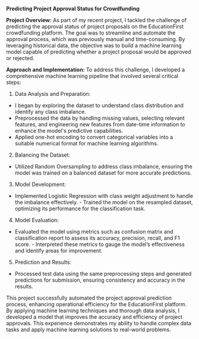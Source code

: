 **Predicting Project Approval Status for Crowdfunding**

**Project Overview:**
As part of my recent project, I tackled the challenge of predicting the approval status of project proposals on the EducationFirst crowdfunding platform. The goal was to streamline and automate the approval process, which was previously manual and time-consuming. By leveraging historical data, the objective was to build a machine learning model capable of predicting whether a project proposal would be approved or rejected.

**Approach and Implementation:**
To address this challenge, I developed a comprehensive machine learning pipeline that involved several critical steps:
1. Data Analysis and Preparation:
- I began by exploring the dataset to understand class distribution and identify any class imbalance.
- Preprocessed the data by handling missing values, selecting relevant features, and engineering new features from date-time information to enhance the model's predictive capabilities.
- Applied one-hot encoding to convert categorical variables into a suitable numerical format for machine learning algorithms.
2. Balancing the Dataset:
- Utilized Random Oversampling to address class imbalance, ensuring the model was trained on a balanced dataset for more accurate predictions.
3. Model Development:
- Implemented Logistic Regression with class weight adjustment to handle the imbalance effectively. - Trained the model on the resampled dataset, optimizing its performance for the classification task.
4. Model Evaluation:
- Evaluated the model using metrics such as confusion matrix and classification report to assess its accuracy, precision, recall, and F1 score. - Interpreted these metrics to gauge the model’s effectiveness and identify areas for improvement.
5. Prediction and Results:
- Processed test data using the same preprocessing steps and generated predictions for submission, ensuring consistency and accuracy in the results.

This project successfully automated the project approval prediction process, enhancing operational efficiency for the EducationFirst platform. By applying machine learning techniques and thorough data analysis, I developed a model that improves the accuracy and efficiency of project approvals. This experience demonstrates my ability to handle complex data tasks and apply machine learning solutions to real-world problems.
